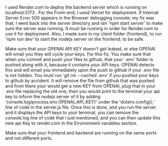 I used Render.com to deploy the backend server which is running on localhost:5173 . 
For the Front-end, I used Vercel for deployment. 
If Internal Server Error 500 appears in the Browser debugging console; my fix was that; 
I went back into the server directory and ran 'npm start server' to make sure the server was running. It must be running in order for Render.com to use it for deployment.
Also, I made sure in my client folder (frontend), to run 'npm run dev' to start the nodejs server on the frontend; to be safe.

Make sure that your OPENAI API KEY doesn't get leaked, or else OPENAI will email you they will cycle your keys. For this fix, 
You make sure that when you commit and push your files to github, that your '.env' folder is pushed along with it, because it contains your API keys. 
OPENAI detects this and will email you immediately upon the push to github if your .env file is not hidden. You must run 'git rm --cached .env' if you
pushed your keys to github by accident. It will remove the file from github that was pushed and from there your would get a new KEY from OPENAI, plug that in your
.env file replacing the old one, then you would print to the terminal your api key to inform the nodejs server of it by adding 'console.log(process.env.OPENAI_API_KEY)'
under the 'dotenv.config();' line of code in the server.js file. Once this is done, and you run the server and it displays the API keys to your terminal,
you can remove the console.log line of code that i just mentioned, and you can then update this new api Key to render.com in the Environment variables section.

Make sure that your frontend and backend are running on the same ports and not different ports.
